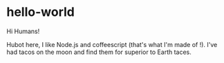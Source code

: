# hello-world

Hi Humans!

Hubot here, I like Node.js and coffeescript (that's what I'm made of !).
I've had tacos on the moon and find them for superior to Earth taces.
